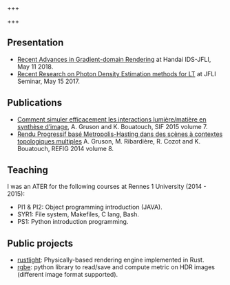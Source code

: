 +++

+++

## Presentation
* [Recent Advances in Gradient-domain Rendering](http://beltegeuse.s3-website-ap-northeast-1.amazonaws.com/research/JFLI_Handai_gradient.pptx) at Handai IDS-JFLI, May 11 2018.
* [Recent Research on Photon Density Estimation methods for LT](http://beltegeuse.s3-website-ap-northeast-1.amazonaws.com/research/JFLI_mcmc.pptx) at
            JFLI Seminar, May 15 2017.

## Publications
* [Comment simuler efficacement les interactions lumière/matière en synthèse d’image](http://www.societe-informatique-de-france.fr/wp-content/uploads/2015/12/1024-no7-Gruson-Bouatouch.pdf), A. Gruson and K. Bouatouch, SIF 2015 volume 7.
* [Rendu Progressif basé Metropolis-Hasting dans des scènes à contextes topologiques multiples](https://www.irit.fr/REFIG/index.php/refig/article/view/205) A. Gruson, M. Ribardière, R. Cozot and K. Bouatouch, REFIG 2014 volume 8.

## Teaching
I was an ATER for the following courses at Rennes 1 University (2014 - 2015):
* PI1 &amp; PI2: Object programming introduction (JAVA).
* SYR1: File system, Makefiles, C lang, Bash.
* PS1: Python introduction programming.

## Public projects
* [rustlight](https://github.com/beltegeuse/rustlight): Physically-based rendering engine implemented in Rust.
* [rgbe](https://github.com/beltegeuse/rgbe): python library to read/save and compute metric on HDR images (different image format supported).